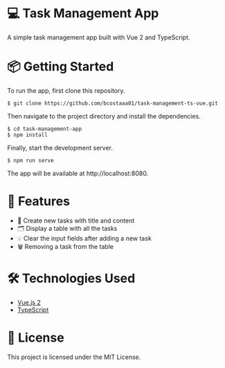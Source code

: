 # 💻 Task Management App

A simple task management app built with Vue 2 and TypeScript.

#  📦 Getting Started

To run the app, first clone this repository.

```shell
$ git clone https://github.com/bcostaaa01/task-management-ts-vue.git
```

Then navigate to the project directory and install the dependencies.

```shell
$ cd task-management-app
$ npm install
```

Finally, start the development server.

```shell
$ npm run serve
```

The app will be available at http://localhost:8080.

# 🚀 Features

- 📝 Create new tasks with title and content
- 🗂️ Display a table with all the tasks
- 💡 Clear the input fields after adding a new task
- 🗑 Removing a task from the table

# 🛠️ Technologies Used

- [Vue.js 2](https://v2.vuejs.org/)
- [TypeScript](https://www.typescriptlang.org/)

# 📄 License

This project is licensed under the MIT License.
